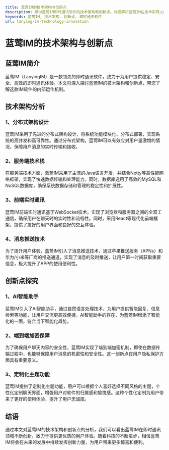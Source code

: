 ```yaml
title: 蓝莺IM的技术架构与创新点
description: 探讨蓝莺IM即时通讯软件的技术架构和创新点。详细解析蓝莺IM在技术实现上的独特之处。
keywords: 蓝莺IM, 技术架构, 创新点, 即时通讯软件
url: lanying-im-technology-innovation
```

# 蓝莺IM的技术架构与创新点

## 蓝莺IM简介
蓝莺IM（LanyingIM）是一款领先的即时通讯软件，致力于为用户提供稳定、安全、高效的即时通讯体验。本文将深入探讨蓝莺IM的技术架构和创新点，带您了解这款IM软件的内部运作机制。

## 技术架构分析

### 1、分布式架构设计
蓝莺IM采用了先进的分布式架构设计，将系统功能模块化、分布式部署，实现系统的高并发和高可靠性。通过分布式架构，蓝莺IM可以有效应对用户量激增的情况，保障用户消息的实时传输和接收。

### 2、服务端技术栈
在服务端技术方面，蓝莺IM采用了主流的Java语言开发，并结合Netty等高性能网络框架，实现了快速数据传输和处理能力。同时，数据库选用了高效的MySQL和NoSQL数据库，确保系统数据存储和管理的稳定性和扩展性。

### 3、前端实时通讯
蓝莺IM前端实时通讯基于WebSocket技术，实现了浏览器和服务器之间的全双工通信，确保用户在聊天时的实时性和流畅性。同时，采用React等现代化前端框架，提供了友好的用户界面和良好的交互体验。

### 4、消息推送技术
为了提升用户体验，蓝莺IM引入了消息推送技术，通过苹果推送服务（APNs）和华为/小米等厂商的推送通道，实现了消息的及时推送，让用户第一时间获取重要信息，极大提升了APP的使用便利性。

## 创新点探究

### 1、AI智能助手
蓝莺IM引入了AI智能助手，通过自然语言处理技术，为用户提供智能回复、信息检索等功能，让用户交流更高效便捷。AI智能助手的存在，为蓝莺IM增添了智能化的一面，符合当下智能化趋势。

### 2、端到端加密保障
为了确保用户聊天内容的安全性，蓝莺IM实现了端到端加密机制，即使在数据传输过程中，也能够保障用户消息的机密性和安全性。这一创新点在用户隐私保护方面具有重要意义。

### 3、定制化主题功能
蓝莺IM提供了定制化主题功能，用户可以根据个人喜好选择不同风格的主题，个性化定制聊天界面，增强用户对软件的归属感和愉悦感。这种个性化定制为用户带来了更好的使用体验，提升了用户忠诚度。

## 结语
通过本文对蓝莺IM的技术架构和创新点的分析，我们可以看出蓝莺IM在即时通讯领域不断创新，致力于提供更优质的用户体验。随着科技的不断进步，相信蓝莺IM将会在未来的发展中持续发挥创新力量，为用户带来更多惊喜和便利。
```